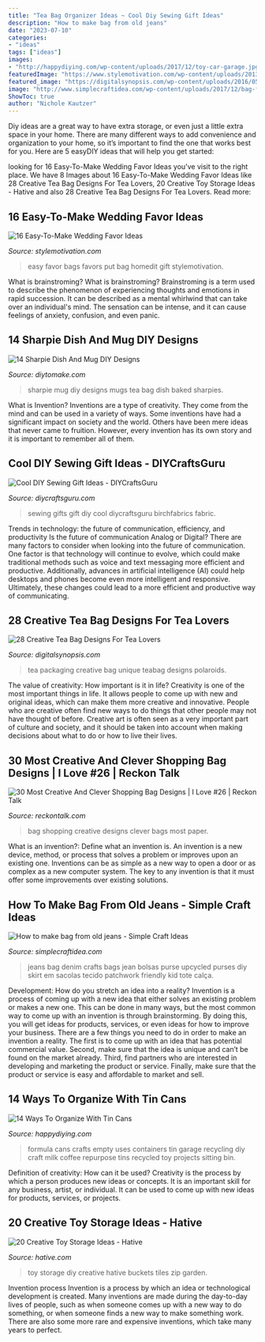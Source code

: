 ```yaml
---
title: "Tea Bag Organizer Ideas ~ Cool Diy Sewing Gift Ideas"
description: "How to make bag from old jeans"
date: "2023-07-10"
categories:
- "ideas"
tags: ["ideas"]
images:
- "http://happydiying.com/wp-content/uploads/2017/12/toy-car-garage.jpg"
featuredImage: "https://www.stylemotivation.com/wp-content/uploads/2013/07/1610.jpg"
featured_image: "https://digitalsynopsis.com/wp-content/uploads/2016/05/creative-unique-tea-bag-packaging-25.jpg"
image: "http://www.simplecraftidea.com/wp-content/uploads/2017/12/bag-from-old-jeans-4.jpg"
ShowToc: true
author: "Nichole Kautzer"
---
```



Diy ideas are a great way to have extra storage, or even just a little extra space in your home. There are many different ways to add convenience and organization to your home, so it’s important to find the one that works best for you. Here are 5 easyDIY ideas that will help you get started: 

	

		
looking for 16 Easy-To-Make Wedding Favor Ideas you've visit to the right place. We have 8 Images about 16 Easy-To-Make Wedding Favor Ideas like 28 Creative Tea Bag Designs For Tea Lovers, 20 Creative Toy Storage Ideas - Hative and also 28 Creative Tea Bag Designs For Tea Lovers. Read more:
		
    
## 16 Easy-To-Make Wedding Favor Ideas

<img loading=lazy src="https://www.stylemotivation.com/wp-content/uploads/2013/07/1610.jpg" onerror="this.onerror=null;this.src='https://tse3.mm.bing.net/th?id=OIP.D1DMOW-gZ_TDUTmKCmab-QHaLK&amp;pid=15.1';" alt="16 Easy-To-Make Wedding Favor Ideas">

_Source: stylemotivation.com_

>easy favor bags favors put bag homedit gift stylemotivation. 

	

What is brainstroming?
What is brainstroming? Brainstroming is a term used to describe the phenomenon of experiencing thoughts and emotions in rapid succession. It can be described as a mental whirlwind that can take over an individual's mind. The sensation can be intense, and it can cause feelings of anxiety, confusion, and even panic.

    
## 14 Sharpie Dish And Mug DIY Designs

<img loading=lazy src="https://www.diytomake.com/wp-content/uploads/2015/10/DIy-Sharpie-Mug-Design.jpg" onerror="this.onerror=null;this.src='https://tse1.mm.bing.net/th?id=OIP.OcD9-8nqAMYCM0R7wSYglwHaLH&amp;pid=15.1';" alt="14 Sharpie Dish And Mug DIY Designs">

_Source: diytomake.com_

>sharpie mug diy designs mugs tea bag dish baked sharpies. 

	

What is Invention?
Inventions are a type of creativity. They come from the mind and can be used in a variety of ways. Some inventions have had a significant impact on society and the world. Others have been mere ideas that never came to fruition. However, every invention has its own story and it is important to remember all of them.

    
## Cool DIY Sewing Gift Ideas - DIYCraftsGuru

<img loading=lazy src="https://www.diycraftsguru.com/wp-content/uploads/2016/03/06-sewing-gifts-featured-image.jpg" onerror="this.onerror=null;this.src='https://tse1.mm.bing.net/th?id=OIP.ZJ-OvAdf36MsbKNBsQX4uwHaLH&amp;pid=15.1';" alt="Cool DIY Sewing Gift Ideas - DIYCraftsGuru">

_Source: diycraftsguru.com_

>sewing gifts gift diy cool diycraftsguru birchfabrics fabric. 

	

Trends in technology: the future of communication, efficiency, and productivity
Is the future of communication Analog or Digital? 
There are many factors to consider when looking into the future of communication. One factor is that technology will continue to evolve, which could make traditional methods such as voice and text messaging more efficient and productive. Additionally, advances in artificial intelligence (AI) could help desktops and phones become even more intelligent and responsive. Ultimately, these changes could lead to a more efficient and productive way of communicating.

    
## 28 Creative Tea Bag Designs For Tea Lovers

<img loading=lazy src="https://digitalsynopsis.com/wp-content/uploads/2016/05/creative-unique-tea-bag-packaging-25.jpg" onerror="this.onerror=null;this.src='https://tse2.mm.bing.net/th?id=OIP.lmmO3eRWk_S2s4HGXtWppQHaJY&amp;pid=15.1';" alt="28 Creative Tea Bag Designs For Tea Lovers">

_Source: digitalsynopsis.com_

>tea packaging creative bag unique teabag designs polaroids. 

	

The value of creativity: How important is it in life?
Creativity is one of the most important things in life. It allows people to come up with new and original ideas, which can make them more creative and innovative. People who are creative often find new ways to do things that other people may not have thought of before. Creative art is often seen as a very important part of culture and society, and it should be taken into account when making decisions about what to do or how to live their lives.

    
## 30 Most Creative And Clever Shopping Bag Designs | I Love #26 | Reckon Talk

<img loading=lazy src="https://www.reckontalk.com/wp-content/uploads/2014/11/30-Most-Creative-And-Clever-Shopping-Bag-Designs-8.jpg" onerror="this.onerror=null;this.src='https://tse3.mm.bing.net/th?id=OIP.5xVf0naF2wLgp4FUqr3BigHaFS&amp;pid=15.1';" alt="30 Most Creative And Clever Shopping Bag Designs | I Love #26 | Reckon Talk">

_Source: reckontalk.com_

>bag shopping creative designs clever bags most paper. 

	

What is an invention?: Define what an invention is.
An invention is a new device, method, or process that solves a problem or improves upon an existing one. Inventions can be as simple as a new way to open a door or as complex as a new computer system. The key to any invention is that it must offer some improvements over existing solutions.

    
## How To Make Bag From Old Jeans - Simple Craft Ideas

<img loading=lazy src="http://www.simplecraftidea.com/wp-content/uploads/2017/12/bag-from-old-jeans-4.jpg" onerror="this.onerror=null;this.src='https://tse3.mm.bing.net/th?id=OIP.2aqbFhJk-w2wXIlf8uYgTAHaJ4&amp;pid=15.1';" alt="How to make bag from old jeans - Simple Craft Ideas">

_Source: simplecraftidea.com_

>jeans bag denim crafts bags jean bolsas purse upcycled purses diy skirt em sacolas tecido patchwork friendly kid tote calça. 

	

Development: How do you stretch an idea into a reality?
Invention is a process of coming up with a new idea that either solves an existing problem or makes a new one. This can be done in many ways, but the most common way to come up with an invention is through brainstorming. By doing this, you will get ideas for products, services, or even ideas for how to improve your business.
There are a few things you need to do in order to make an invention a reality. The first is to come up with an idea that has potential commercial value. Second, make sure that the idea is unique and can’t be found on the market already. Third, find partners who are interested in developing and marketing the product or service. Finally, make sure that the product or service is easy and affordable to market and sell.

    
## 14 Ways To Organize With Tin Cans

<img loading=lazy src="http://happydiying.com/wp-content/uploads/2017/12/toy-car-garage.jpg" onerror="this.onerror=null;this.src='https://tse3.mm.bing.net/th?id=OIP.k2QjbRoC8W9gZpC-mis0wQHaLG&amp;pid=15.1';" alt="14 Ways To Organize With Tin Cans">

_Source: happydiying.com_

>formula cans crafts empty uses containers tin garage recycling diy craft milk coffee repurpose tins recycled toy projects sitting bin. 

	

Definition of creativity: How can it be used?
Creativity is the process by which a person produces new ideas or concepts. It is an important skill for any business, artist, or individual. It can be used to come up with new ideas for products, services, or projects.

    
## 20 Creative Toy Storage Ideas - Hative

<img loading=lazy src="https://hative.com/wp-content/uploads/2014/11/toy-storage-ideas/7-buckets-and-zip-tiles-as-diy-toy-storage.jpg" onerror="this.onerror=null;this.src='https://tse1.mm.bing.net/th?id=OIP.W76bRteOP4ABpjNebYdGGgHaLI&amp;pid=15.1';" alt="20 Creative Toy Storage Ideas - Hative">

_Source: hative.com_

>toy storage diy creative hative buckets tiles zip garden. 

	

Invention process
Invention is a process by which an idea or technological development is created. Many inventions are made during the day-to-day lives of people, such as when someone comes up with a new way to do something, or when someone finds a new way to make something work. There are also some more rare and expensive inventions, which take many years to perfect.

